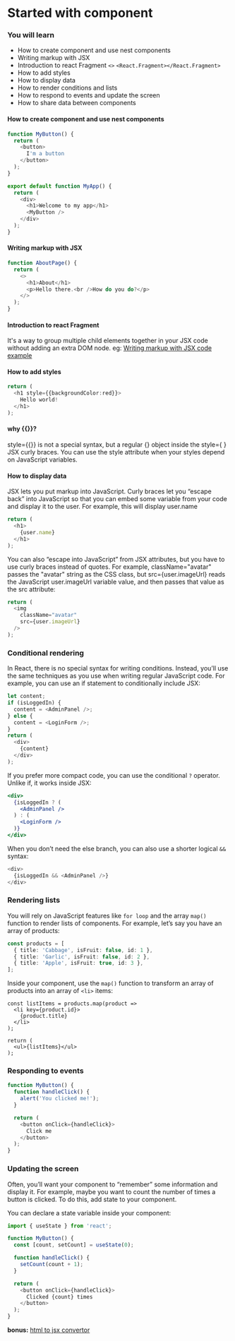 # Started with component
### You will learn
- How to create component and use nest components
- Writing markup with JSX 
- Introduction to react Fragment `<>` `<React.Fragment></React.Fragment>`
- How to add styles
- How to display data
- How to render conditions and lists
- How to respond to events and update the screen
- How to share data between components
  
#### How to create component and use nest components
```ts
function MyButton() {
  return (
    <button>
      I'm a button
    </button>
  );
}

export default function MyApp() {
  return (
    <div>
      <h1>Welcome to my app</h1>
      <MyButton />
    </div>
  );
}
```

#### Writing markup with JSX 
```ts
function AboutPage() {
  return (
    <>
      <h1>About</h1>
      <p>Hello there.<br />How do you do?</p>
    </>
  );
}
```
#### Introduction to react Fragment
 It's a way to group multiple child elements together in your JSX code without adding an extra DOM node.
 eg: [Writing markup with JSX code example](#introduction-to-react-fragment) 

#### How to add styles
```ts
return (
  <h1 style={{backgroundColor:red}}>
    Hello world!
  </h1>
);
```
#### why {{}}?
style={{}} is not a special syntax, but a regular {} object inside the style={ } JSX curly braces. You can use the style attribute when your styles depend on JavaScript variables.

#### How to display data
JSX lets you put markup into JavaScript. Curly braces let you “escape back” into JavaScript so that you can embed some variable from your code and display it to the user. For example, this will display user.name 
```ts
return (
  <h1>
    {user.name}
  </h1>
);
```
You can also “escape into JavaScript” from JSX attributes, but you have to use curly braces instead of quotes. For example, className="avatar" passes the "avatar" string as the CSS class, but src={user.imageUrl} reads the JavaScript user.imageUrl variable value, and then passes that value as the src attribute:
```ts
return (
  <img
    className="avatar"
    src={user.imageUrl}
  />
);
```

### Conditional rendering 
In React, there is no special syntax for writing conditions. Instead, you’ll use the same techniques as you use when writing regular JavaScript code. For example, you can use an if statement to conditionally include JSX:
```ts
let content;
if (isLoggedIn) {
  content = <AdminPanel />;
} else {
  content = <LoginForm />;
}
return (
  <div>
    {content}
  </div>
);
```
If you prefer more compact code, you can use the conditional `?` operator. Unlike if, it works inside JSX:
```jsx
<div>
  {isLoggedIn ? (
    <AdminPanel />
  ) : (
    <LoginForm />
  )}
</div>
```
When you don’t need the else branch, you can also use a shorter logical `&&` syntax:
```ts
<div>
  {isLoggedIn && <AdminPanel />}
</div>
```
### Rendering lists 
You will rely on JavaScript features like `for loop` and the array `map()` function to render lists of components.
For example, let’s say you have an array of products:
```ts
const products = [
  { title: 'Cabbage', isFruit: false, id: 1 },
  { title: 'Garlic', isFruit: false, id: 2 },
  { title: 'Apple', isFruit: true, id: 3 },
];
```
Inside your component, use the `map()` function to transform an array of products into an array of `<li>` items:
```tsx
const listItems = products.map(product =>
  <li key={product.id}>
    {product.title}
  </li>
);

return (
  <ul>{listItems}</ul>
);
```
### Responding to events 
```ts
function MyButton() {
  function handleClick() {
    alert('You clicked me!');
  }

  return (
    <button onClick={handleClick}>
      Click me
    </button>
  );
}
```

### Updating the screen 
Often, you’ll want your component to “remember” some information and display it. For example, maybe you want to count the number of times a button is clicked. To do this, add state to your component.

You can declare a state variable inside your component:
```ts
import { useState } from 'react';

function MyButton() {
  const [count, setCount] = useState(0);

  function handleClick() {
    setCount(count + 1);
  }

  return (
    <button onClick={handleClick}>
      Clicked {count} times
    </button>
  );
}
```

**bonus:** [html to jsx convertor](https://transform.tools/html-to-jsx)